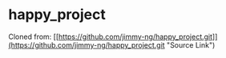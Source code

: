 # happy_project

Cloned from: [[https://github.com/jimmy-ng/happy_project.git]](https://github.com/jimmy-ng/happy_project.git "Source Link")

